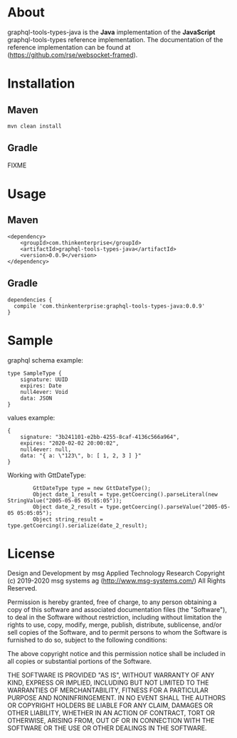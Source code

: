 # About
graphql-tools-types-java is the **Java** implementation of the **JavaScript** graphql-tools-types reference implementation. 
The documentation of the reference implementation can be found at (https://github.com/rse/websocket-framed). 

# Installation
## Maven 

```
mvn clean install
```

## Gradle 

FIXME

# Usage 

## Maven 
```
<dependency>
	<groupId>com.thinkenterprise</groupId>
	<artifactId>graphql-tools-types-java</artifactId>
	<version>0.0.9</version>
</dependency>

```

## Gradle 

```
dependencies {
  compile 'com.thinkenterprise:graphql-tools-types-java:0.0.9'
}
```


# Sample 

graphql schema example:

```
type SampleType {
	signature: UUID
	expires: Date
	null4ever: Void
	data: JSON
}
```

values example:

```
{
	signature: "3b241101-e2bb-4255-8caf-4136c566a964",
	expires: "2020-02-02 20:00:02",
	null4ever: null,
	data: "{ a: \"123\", b: [ 1, 2, 3 ] }"
}
```

Working with GttDateType:

```
		GttDateType type = new GttDateType();
		Object date_1_result = type.getCoercing().parseLiteral(new StringValue("2005-05-05 05:05:05"));
		Object date_2_result = type.getCoercing().parseValue("2005-05-05 05:05:05");
		Object string_result = type.getCoercing().serialize(date_2_result);
```


# License 
Design and Development by msg Applied Technology Research
Copyright (c) 2019-2020 msg systems ag (http://www.msg-systems.com/)
All Rights Reserved.
 
Permission is hereby granted, free of charge, to any person obtaining
a copy of this software and associated documentation files (the
"Software"), to deal in the Software without restriction, including
without limitation the rights to use, copy, modify, merge, publish,
distribute, sublicense, and/or sell copies of the Software, and to
permit persons to whom the Software is furnished to do so, subject to
the following conditions:
 
The above copyright notice and this permission notice shall be included
in all copies or substantial portions of the Software.
 
THE SOFTWARE IS PROVIDED "AS IS", WITHOUT WARRANTY OF ANY KIND,
EXPRESS OR IMPLIED, INCLUDING BUT NOT LIMITED TO THE WARRANTIES OF
MERCHANTABILITY, FITNESS FOR A PARTICULAR PURPOSE AND NONINFRINGEMENT.
IN NO EVENT SHALL THE AUTHORS OR COPYRIGHT HOLDERS BE LIABLE FOR ANY
CLAIM, DAMAGES OR OTHER LIABILITY, WHETHER IN AN ACTION OF CONTRACT,
TORT OR OTHERWISE, ARISING FROM, OUT OF OR IN CONNECTION WITH THE
SOFTWARE OR THE USE OR OTHER DEALINGS IN THE SOFTWARE. 
